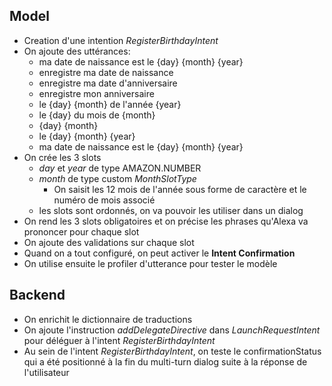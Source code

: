 ## Model

- Creation d'une intention _RegisterBirthdayIntent_
- On ajoute des uttérances:
  - ma date de naissance est le {day} {month} {year}
  - enregistre ma date de naissance
  - enregistre ma date d'anniversaire
  - enregistre mon anniversaire
  - le {day} {month} de l'année {year}
  - le {day} du mois de {month}
  - {day} {month}
  - le {day} {month} {year}
  - ma date de naissance est le {day} {month} {year}
- On crée les 3 slots
  - _day_ et _year_ de type AMAZON.NUMBER
  - _month_ de type custom _MonthSlotType_
    - On saisit les 12 mois de l'année sous forme de caractère et le numéro de mois associé
  - les slots sont ordonnés, on va pouvoir les utiliser dans un dialog
- On rend les 3 slots obligatoires et on précise les phrases qu'Alexa va prononcer pour chaque slot
- On ajoute des validations sur chaque slot
- Quand on a tout configuré, on peut activer le **Intent Confirmation**
- On utilise ensuite le profiler d'utterance pour tester le modèle

## Backend

- On enrichit le dictionnaire de traductions
- On ajoute l'instruction _addDelegateDirective_ dans _LaunchRequestIntent_ pour déléguer à l'intent _RegisterBirthdayIntent_
- Au sein de l'intent _RegisterBirthdayIntent_, on teste le confirmationStatus qui a été positionné à la fin du multi-turn dialog suite à la réponse de l'utilisateur
